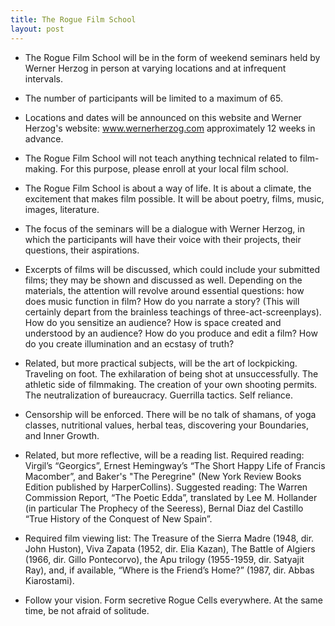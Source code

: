 ```yaml
---
title: The Rogue Film School
layout: post
---
```

- The Rogue Film School will be in the form of weekend seminars held by Werner Herzog in person at varying locations and at infrequent intervals.

- The number of participants will be limited to a maximum of 65.

- Locations and dates will be announced on this website and Werner Herzog's website: www.wernerherzog.com approximately 12 weeks in advance.

- The Rogue Film School will not teach anything technical related to film-making. For this purpose, please enroll at your local film school.

- The Rogue Film School is about a way of life. It is about a climate, the excitement that makes film possible. It will be about poetry, films, music, images, literature.

- The focus of the seminars will be a dialogue with Werner Herzog, in which the participants will have their voice with their projects, their questions, their aspirations.

- Excerpts of films will be discussed, which could include your submitted films; they may be shown and discussed as well. Depending on the materials, the attention will revolve around essential questions: how does music function in film? How do you narrate a story? (This will certainly depart from the brainless teachings of three-act-screenplays). How do you sensitize an audience? How is space created and understood by an audience? How do you produce and edit a film? How do you create illumination and an ecstasy of truth?

- Related, but more practical subjects, will be the art of lockpicking. Traveling on foot. The exhilaration of being shot at unsuccessfully. The athletic side of filmmaking. The creation of your own shooting permits. The neutralization of bureaucracy. Guerrilla tactics. Self reliance.

- Censorship will be enforced. There will be no talk of shamans, of yoga classes, nutritional values, herbal teas, discovering your Boundaries, and Inner Growth.

- Related, but more reflective, will be a reading list. Required reading: Virgil’s “Georgics”, Ernest Hemingway’s “The Short Happy Life of Francis Macomber”, and Baker's "The Peregrine" (New York Review Books Edition published by HarperCollins). Suggested reading: The Warren Commission Report, “The Poetic Edda”, translated by Lee M. Hollander (in particular The Prophecy of the Seeress), Bernal Diaz del Castillo “True History of the Conquest of New Spain”.

- Required film viewing list: The Treasure of the Sierra Madre (1948, dir. John Huston), Viva Zapata (1952, dir. Elia Kazan), The Battle of Algiers (1966, dir. Gillo Pontecorvo), the Apu trilogy (1955-1959, dir. Satyajit Ray), and, if available, “Where is the Friend’s Home?” (1987, dir. Abbas Kiarostami).

- Follow your vision. Form secretive Rogue Cells everywhere. At the same time, be not afraid of solitude.
